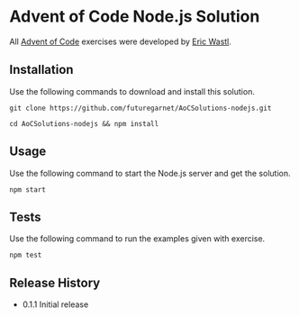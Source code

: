 Advent of Code Node.js Solution
=========

All [Advent of Code](http://adventofcode.com/) exercises were developed by [Eric Wastl](http://was.tl/).

## Installation

  Use the following commands to download and install this solution.

  `git clone https://github.com/futuregarnet/AoCSolutions-nodejs.git`

  `cd AoCSolutions-nodejs && npm install`

## Usage

  Use the following command to start the Node.js server and get the solution.

  `npm start`

## Tests

  Use the following command to run the examples given with exercise.

  `npm test`

## Release History

* 0.1.1 Initial release